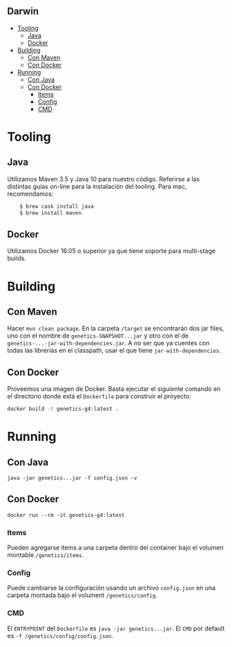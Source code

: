 Darwin
------

<!-- TOC -->

- [Tooling](#tooling)
    - [Java](#java)
    - [Docker](#docker)
- [Building](#building)
    - [Con Maven](#con-maven)
    - [Con Docker](#con-docker)
- [Running](#running)
    - [Con Java](#con-java)
    - [Con Docker](#con-docker-1)
        - [Items](#items)
        - [Config](#config)
        - [CMD](#cmd)

<!-- /TOC -->

# Tooling

## Java
Utilizamos Maven 3.5 y Java 10 para nuestro código. Referirse a las distintas
guías on-line para la instalación del tooling. Para mac, recomendamos:

```bash
    $ brew cask install java
    $ brew install maven
```

## Docker
Utilizamos Docker 16.05 o superior ya que tiene soporte para multi-stage builds.

# Building

## Con Maven

Hacer `mvn clean package`. En la carpeta `/target` se encontrarán dos jar files,
uno con el nombre de `genetics-SNAPSHOT...jar` y otro con el de
`genetics-...-jar-with-dependencies.jar`. A no ser que ya cuentes con todas las
librerías en el classpath, usar el que tiene `jar-with-dependencies`.

## Con Docker
Proveemos una imagen de Docker. Basta ejecutar el siguiente comando en el
directorio donde está el `Dockerfile` para construir el proyecto:

```bash
docker build -t genetics-g4:latest .
```

# Running

## Con Java
`java -jar genetics...jar -f config.json -v`

## Con Docker
`docker run --rm -it genetics-g4:latest`

### Items
Pueden agregarse items a una carpeta dentro del container bajo el volumen
montable `/genetics/items`.

### Config
Puede cambiarse la configuración usando un archivo `config.json` en una carpeta
montada bajo el volument `/genetics/config`.


### CMD
El `ENTRYPOINT` del `Dockerfile` es `java -jar genetics...jar`. El `CMD` por
default es `-f /genetics/config/config.json`.
